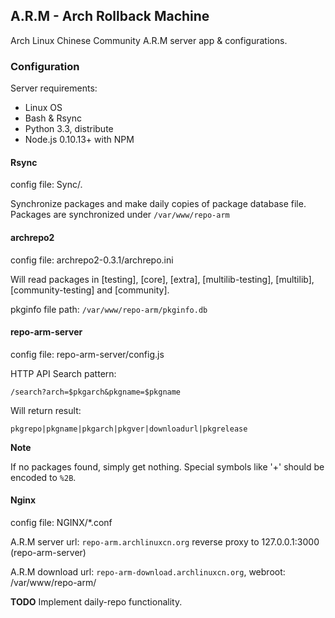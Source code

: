 ## A.R.M - Arch Rollback Machine
Arch Linux Chinese Community A.R.M server app & configurations.

### Configuration

Server requirements:

* Linux OS
* Bash & Rsync
* Python 3.3, distribute
* Node.js 0.10.13+ with NPM

#### Rsync

config file: Sync/.

Synchronize packages and make daily copies of package database file.
Packages are synchronized under `/var/www/repo-arm`

#### archrepo2

config file: archrepo2-0.3.1/archrepo.ini

Will read packages in [testing], [core], [extra], [multilib-testing], [multilib], [community-testing] and [community].

pkginfo file path: `/var/www/repo-arm/pkginfo.db`

#### repo-arm-server

config file: repo-arm-server/config.js

HTTP API Search pattern:

`/search?arch=$pkgarch&pkgname=$pkgname`

Will return result:

`pkgrepo|pkgname|pkgarch|pkgver|downloadurl|pkgrelease`

**Note**

If no packages found, simply get nothing. Special symbols like '+' should be encoded to `%2B`.

#### Nginx

config file: NGINX/*.conf

A.R.M server url: `repo-arm.archlinuxcn.org` reverse proxy to 127.0.0.1:3000 (repo-arm-server)

A.R.M download url: `repo-arm-download.archlinuxcn.org`, webroot: /var/www/repo-arm/

**TODO** Implement daily-repo functionality.



